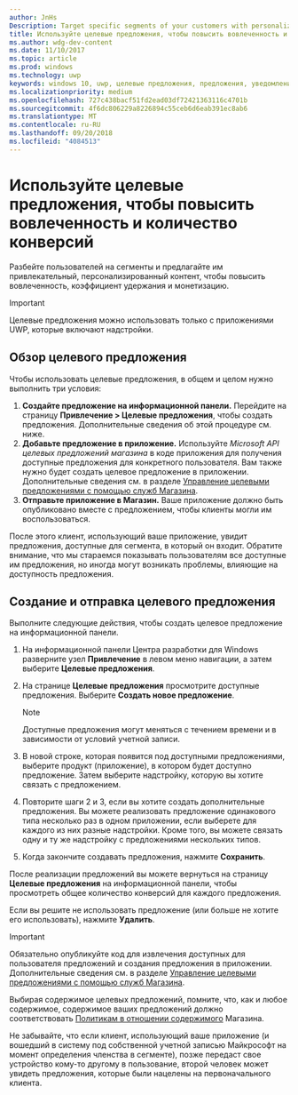 ```yaml
---
author: JnHs
Description: Target specific segments of your customers with personalized content to increase engagement, retention, and monetization.
title: Используйте целевые предложения, чтобы повысить вовлеченность и количество конверсий
ms.author: wdg-dev-content
ms.date: 11/10/2017
ms.topic: article
ms.prod: windows
ms.technology: uwp
keywords: windows 10, uwp, целевые предложения, предложения, уведомления
ms.localizationpriority: medium
ms.openlocfilehash: 727c438bacf51fd2ead03df72421363116c4701b
ms.sourcegitcommit: 4f6dc806229a8226894c55ceb6d6eab391ec8ab6
ms.translationtype: MT
ms.contentlocale: ru-RU
ms.lasthandoff: 09/20/2018
ms.locfileid: "4084513"
---
```

# <a name="use-targeted-offers-to-maximize-engagement-and-conversions"></a>Используйте целевые предложения, чтобы повысить вовлеченность и количество конверсий

Разбейте пользователей на сегменты и предлагайте им привлекательный, персонализированный контент, чтобы повысить вовлеченность, коэффициент удержания и монетизацию.

> [!IMPORTANT]
> Целевые предложения можно использовать только с приложениями UWP, которые включают надстройки.

## <a name="targeted-offer-overview"></a>Обзор целевого предложения

Чтобы использовать целевые предложения, в общем и целом нужно выполнить три условия:

1. **Создайте предложение на информационной панели.** Перейдите на страницу **Привлечение > Целевые предложения**, чтобы создать предложения. Дополнительные сведения об этой процедуре см. ниже.
2. **Добавьте предложение в приложение.** Используйте *Microsoft API целевых предложений магазина* в коде приложения для получения доступные предложения для конкретного пользователя. Вам также нужно будет создать целевое предложение в приложении. Дополнительные сведения см. в разделе [Управление целевыми предложениями с помощью служб Магазина](../monetize/manage-targeted-offers-using-windows-store-services.md).
3. **Отправьте приложение в Магазин.** Ваше приложение должно быть опубликовано вместе с предложением, чтобы клиенты могли им воспользоваться.

После этого клиент, использующий ваше приложение, увидит предложения, доступные для сегмента, в который он входит. Обратите внимание, что мы стараемся показывать пользователям все доступные им предложения, но иногда могут возникать проблемы, влияющие на доступность предложения.


## <a name="to-create-and-send-a-targeted-offer"></a>Создание и отправка целевого предложения

Выполните следующие действия, чтобы создать целевое предложение на информационной панели.

1.  На информационной панели Центра разработки для Windows разверните узел **Привлечение** в левом меню навигации, а затем выберите **Целевые предложения**.
2.  На странице **Целевые предложения** просмотрите доступные предложения. Выберите **Создать новое предложение**.

    > [!NOTE]
    > Доступные предложения могут меняться с течением времени и в зависимости от условий учетной записи.

3.  В новой строке, которая появится под доступными предложениями, выберите продукт (приложение), в котором будет доступно предложение. Затем выберите надстройку, которую вы хотите связать с предложением.
4.  Повторите шаги 2 и 3, если вы хотите создать дополнительные предложения. Вы можете реализовать предложение одинакового типа несколько раз в одном приложении, если выберете для каждого из них разные надстройки. Кроме того, вы можете связать одну и ту же надстройку с предложениями нескольких типов.
5.  Когда закончите создавать предложения, нажмите **Сохранить**.

После реализации предложений вы можете вернуться на страницу **Целевые предложения** на информационной панели, чтобы просмотреть общее количество конверсий для каждого предложения.

Если вы решите не использовать предложение (или больше не хотите его использовать), нажмите **Удалить**.

> [!IMPORTANT]
> Обязательно опубликуйте код для извлечения доступных для пользователя предложений и создания предложения в приложении. Дополнительные сведения см. в разделе [Управление целевыми предложениями с помощью служб Магазина](../monetize/manage-targeted-offers-using-windows-store-services.md).
>
> Выбирая содержимое целевых предложений, помните, что, как и любое содержимое, содержимое ваших предложений должно соответствовать [Политикам в отношении содержимого](https://docs.microsoft.com/en-us/legal/windows/agreements/store-policies) Магазина.
>
> Не забывайте, что если клиент, использующий ваше приложение (и вошедший в систему под собственной учетной записью Майкрософт на момент определения членства в сегменте), позже передаст свое устройство кому-то другому в пользование, второй человек может увидеть предложения, которые были нацелены на первоначального клиента.
